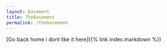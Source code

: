 ```yaml
---
layout: basement
title: TheBasement
permalink: /thebasement
---
```


[Go back home i dont like it here]({% link index.markdown %})


